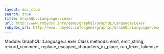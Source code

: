 ```yaml
---
layout: doc_stub
search: true
title: GraphQL::Language::Lexer
url: http://www.rubydoc.info/gems/graphql/GraphQL/Language/Lexer
rubydoc_url: http://www.rubydoc.info/gems/graphql/GraphQL/Language/Lexer
---
```


Module: GraphQL::Language::Lexer
Class methods:
emit, emit_string, record_comment,
replace_escaped_characters_in_place, run_lexer, tokenize

